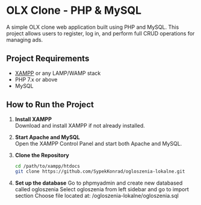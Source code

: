 # OLX Clone - PHP & MySQL

A simple OLX clone web application built using PHP and MySQL. This project allows users to register, log in, and perform full CRUD operations for managing ads.

## Project Requirements

- [XAMPP](https://www.apachefriends.org/index.html) or any LAMP/WAMP stack
- PHP 7.x or above
- MySQL

## How to Run the Project

1. **Install XAMPP**  
   Download and install XAMPP if not already installed.

2. **Start Apache and MySQL**  
   Open the XAMPP Control Panel and start both Apache and MySQL.

3. **Clone the Repository**

   ```bash
   cd /path/to/xampp/htdocs
   git clone https://github.com/SypekKonrad/ogloszenia-lokalne.git
   ```
4. **Set up the database**
   Go to phpmyadmin and create new databased called ogloszenia
   Select ogloszenia from left sidebar and go to import section
   Choose file located at: /ogloszenia-lokalne/ogloszenia.sql

   
